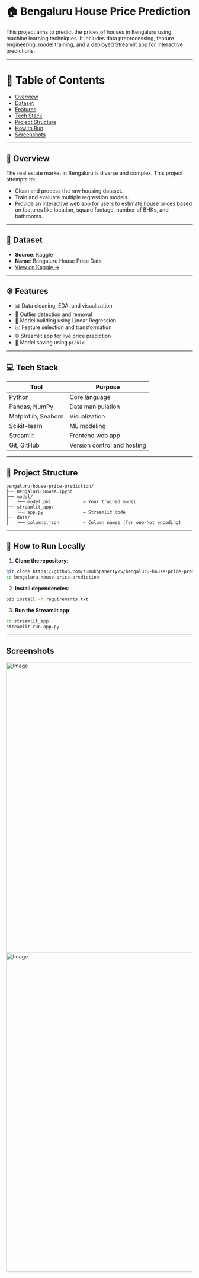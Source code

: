 # 🏠 Bengaluru House Price Prediction

This project aims to predict the prices of houses in Bengaluru using machine learning techniques. It includes data preprocessing, feature engineering, model training, and a deployed Streamlit app for interactive predictions.

---

# 📌 Table of Contents

- [Overview](#overview)
- [Dataset](#dataset)
- [Features](#features)
- [Tech Stack](#tech-stack)
- [Project Structure](#project-structure)
- [How to Run](#how-to-run)
- [Screenshots](#screenshots)

---

## 📖 Overview

The real estate market in Bengaluru is diverse and complex. This project attempts to:
- Clean and process the raw housing dataset.
- Train and evaluate multiple regression models.
- Provide an interactive web app for users to estimate house prices based on features like location, square footage, number of BHKs, and bathrooms.

---

## 📂 Dataset

- **Source**: Kaggle  
- **Name**: Bengaluru House Price Data  
- [View on Kaggle →](https://www.kaggle.com/datasets/amitabhajoy/bengaluru-house-price-data)

---

## ⚙️ Features

- 📊 Data cleaning, EDA, and visualization
- 🔎 Outlier detection and removal
- 🧠 Model building using Linear Regression
- 📈 Feature selection and transformation
- 🌐 Streamlit app for live price prediction
- 📁 Model saving using `pickle`

---

## 💻 Tech Stack

| Tool | Purpose |
|------|---------|
| Python | Core language |
| Pandas, NumPy | Data manipulation |
| Matplotlib, Seaborn | Visualization |
| Scikit-learn | ML modeling |
| Streamlit | Frontend web app |
| Git, GitHub | Version control and hosting |

---

## 🧾 Project Structure
```
bengaluru-house-price-prediction/
├── Bengaluru_House.ipynb
├── model/
│   └── model.pkl            ← Your trained model
├── streamlit_app/
│   └── app.py               ← Streamlit code
├── data/
│   └── columns.json         ← Column names (for one-hot encoding)
```


---

## 🚀 How to Run Locally

1. **Clone the repository**:

```bash
git clone https://github.com/sumukhpshetty25/bengaluru-house-price-prediction.git
cd bengaluru-house-price-prediction
```
2. **Install dependencies**:
```bash
pip install -r requirements.txt
```
3. **Run the Streamlit app**:
```bash
cd streamlit_app
streamlit run app.py
```

---

## Screenshots
<img width="1309" height="785" alt="Image" src="https://github.com/user-attachments/assets/b1e8c337-01b8-49cb-a590-3761c9c874b8" />

<img width="1340" height="862" alt="Image" src="https://github.com/user-attachments/assets/33050fa9-1c44-4a4e-ab1a-033e714e3dc3" />
